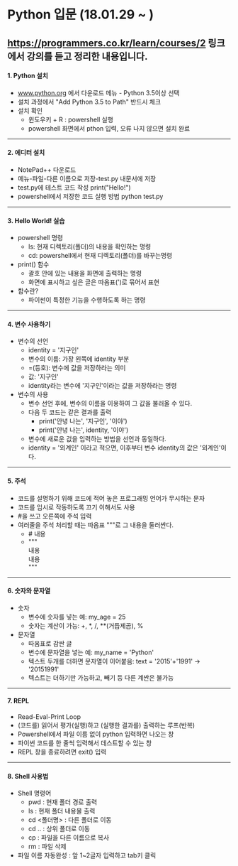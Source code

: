# Python 입문 (18.01.29 ~ )

https://programmers.co.kr/learn/courses/2  링크에서 강의를 듣고 정리한 내용입니다.
---

#### 1. Python 설치
+ www.python.org 에서 다운로드 메뉴 - Python 3.5이상 선택
+ 설치 과정에서 "Add Python 3.5 to Path" 반드시 체크
+ 설치 확인
	+ 윈도우키 + R : powershell 실행
	+ powershell 화면에서 pthon 입력, 오류 나지 않으면 설치 완료
---

#### 2. 에디터 설치
+ NotePad++ 다운로드
+ 메뉴-파일-다른 이름으로 저장-test.py 내문서에 저장
+ test.py에 테스트 코드 작성 print("Hello!")
+ powershell에서 저장한 코드 실행 방법 python test.py
---

#### 3. Hello World! 실습
+ powershell 명령
	+ ls: 현재 디렉토리(폴더)의 내용을 확인하는 명령
	+ cd: powershell에서 현재 디렉토리(폴더)를 바꾸는명령
+ print() 함수
	+ 괄호 안에 있는 내용을 화면에 출력하는 명령
	+ 화면에 표시하고 싶은 글은 따옴표(')로 묶어서 표현
+ 함수란?
	+ 파이썬이 특정한 기능을 수행하도록 하는 명령
---

#### 4. 변수 사용하기
+ 변수의 선언
	+ identity = '지구인'
	+ 변수의 이름: 가장 왼쪽에 identity 부분
	+ =(등호): 변수에 값을 저장하라는 의미
	+ 값: '지구인'
	+ identity라는 변수에 '지구인'이라는 값을 저장하라는 명령
+ 변수의 사용
	+ 변수 선언 후에, 변수의 이름을 이용하여 그 값을 불러올 수 있다.
	+ 다음 두 코드는 같은 결과를 출력
		+ print('안녕 나는', '지구인', '이야')
		+ print('안녕 나는', identity, '이야')
	+ 변수에 새로운 겂을 입력하는 방법을 선언과 동일하다.
	+ identity = '외계인' 이라고 적으면, 이후부터 변수 identity의 값은 '외계인'이다.
---

#### 5. 주석
+ 코드를 설명하기 위해 코드에 적어 놓은 프로그래밍 언어가 무시하는 문자
+ 코드를 임시로 작동하도록 끄기 이해서도 사용
+ #을 쓰고 오른쪽에 주석 입력
+ 여러줄을 주석 처리할 때는 따옴표 """로 그 내용을 둘러싼다.
	+ \# 내용
	+ """   
	  내용  
	  내용  
	  """
---

#### 6. 숫자와 문자열
+ 숫자
	+ 변수에 숫자를 넣는 예: my_age = 25
	+ 숫자는 계산이 가능: +, \*, /, \*\*(거듭제곰), %
+ 문자열
	+ 따옴표로 감싼 글
	+ 변수에 문자열을 넣는 예: my_name = 'Python'
	+ 텍스트 두개를 더하면 문자열이 이어붙음: text = '2015'+'1991' -> '20151991'
	+ 텍스트는 더하기만 가능하고, 빼기 등 다른 계싼은 불가능
---

#### 7. REPL
+ Read-Eval-Print Loop
+ (코드를) 읽어서 평가(실행)하고 (실행한 결과를) 출력하는 루프(반복)
+ Powershell에서 파일 이름 없이 python 입력하면 나오는 창
+ 파이썬 코드를 한 줄씩 입력해서 데스트할 수 있는 창
+ REPL 창을 종료하려면 exit() 입력
---

#### 8. Shell 사용법
+ Shell 명령어
	+ pwd : 현재 폴더 경로 출력
	+ ls : 현재 폴더 내용물 출력
	+ cd <폴더명> : 다른 폴더로 이동
	+ cd .. : 상위 폴더로 이동
	+ cp : 파일을 다른 이름으로 복사
	+ rm : 파일 삭제
+ 파일 이름 자동완성 : 앞 1~2글자 입력하고 tab키 클릭
	
